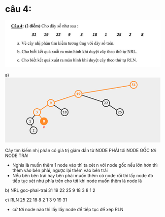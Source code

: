 # câu 4:

![](cau4.png)

a)
![](aaa.png)

Cây tìm kiếm nhị phân có giá trị giảm dần từ NODE PHẢI tới NODE GỐC tới NODE TRÁI

- Nghĩa là muốn thêm 1 node vào thì ta xét n với node gốc nếu lớn hơn thì thêm vào bên phải, ngược lại thêm vào bên trái
- Nếu bên bên trái hay bên phải muốn thêm có node rồi thì lấy node đó tiếp tục xét như phía trên cho tới khi node muốn thêm là node lá

b) NRL goc-phai-trai
31 19 22 25 9 18 3 8 1 2

c) RLN
25 22 18 8 2 1 3 9 19 31

- cứ tới node nào thì lấy lấy node để tiếp tục để xép RLN
